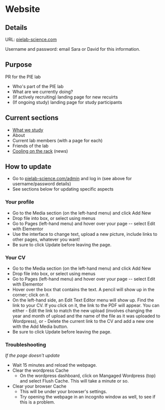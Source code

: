 # Website

## Details

URL: [pielab-science.com](https://pielab-science.com)

Username and password: email Sara or David for this information.

## Purpose

PR for the PIE lab
 - Who's part of the PIE lab
 - What are we currently doing?
 - (If actively recruiting) landing page for new recuirts
 - (If ongoing study) landing page for study participants
 
## Current sections

- [What we study](https://pielab-science.com/research)
- About
- Current lab members (with a page for each)
- Friends of the lab
- [Cooling on the rack](https://pielab-science.com/blog/) (news)
 
## How to update
  - Go to [pielab-science.com/admin](https://pielab-science.com/admin) and log in (see above for username/password details)
  - See sections below for updating specific aspects

### Your profile
 - Go to the Media section (on the left-hand menu) and click Add New
 - Drop file into box, or select using menus
 - Go to Pages (left-hand menu) and hover over your page -- select Edit with Elementor
 - Use the interface to change text, upload a new picture, include links to other pages, whatever you want!
 - Be sure to click Update before leaving the page.
  
### Your CV
 - Go to the Media section (on the left-hand menu) and click Add New
 - Drop file into box, or select using menus
 - Go to Pages (left-hand menu) and hover over your page -- select Edit with Elementor
 - Hover over the box that contains the text. A pencil will show up in the corner; click on it.
 - On the left-hand side, an Edit Text Editor menu will show up. Find the link to your CV. If you click on it, the link to the PDF will appear. You can either
       - Edit the link to match the new upload (involves changing the year and month of upload and the name of the file as it was uploaded to Wordpress), or
       - Delete the current link to the CV and add a new one with the Add Media button.
 - Be sure to click Update before leaving the page.
 
### Troubleshooting

*If the page doesn't update*

- Wait 15 minutes and reload the webpage. 
- Clear the wordpress Cache
     - On the wordpress dashboard, click on Mangaged Wordpress (top) and select Flush Cache. This will take a minute or so.
- Clear your browser Cache
     - This will be under your browser's settings. 
     - Try opening the webpage in an incognito window as well, to see if this is a problem.
